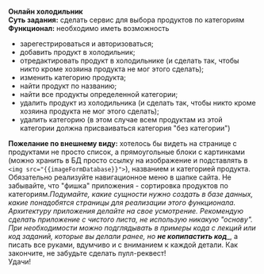 **Онлайн холодильник**  
**Суть задания:**  сделать сервис для выбора продуктов по категориям  
**Функционал:**  необходимо иметь возможность  

-   зарегестрироваться и авторизоваться;
-   добавить продукт в холодильник;
-   отредактировать продукт в холодильнике (и сделать так, чтобы никто кроме хозяина продукта не мог этого сделать);
-   изменить категорию продукта;
-   найти продукт по названию;
-   найти все продукты определенной категории;
-   удалить продукт из холодильника (и сделать так, чтобы никто кроме хозяина продукта не мог этого сделать);
-   удалить категорию (в этом случае всем продуктам из этой категории должна присваиваться категория "без категории")

**Пожелание по внешнему виду:**  хотелось бы видеть на странице с продуктами не просто список, а прямоугольные блоки с картинками (можно хранить в БД просто ссылку на изображение и подставлять в  `<img src="{{imageFormDatabase}}">`), названием и категорией продукта. Обязательно реализуйте навигационное меню в шапке сайта. Не забывайте, что "фишка" приложения - сортировка продуктов по категориям._Подумайте, какие сущности нужно создать в базе данных, какие понадобятся страницы для реализации этого функционала. Архитектуру приложения делайте на свое усмотрение. Рекомендую сделать приложение с чистого листа, не использую никакую "основу". При необходимости можно подглядывать в примеры кода с лекций или код заданий, которые вы делали ранее, но_ **_не копипастить код_**_, а писать все руками, вдумчиво и с вниманием к каждой детали. Как закончите, не забудьте сделать пулл-реквест!  
Удачи!
